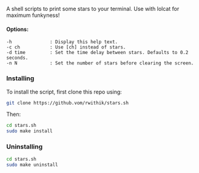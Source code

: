 A shell scripts to print some stars to your terminal. Use with lolcat for maximum funkyness!

#### Options:
    -h              : Display this help text.
    -c ch           : Use [ch] instead of stars.
    -d time         : Set the time delay between stars. Defaults to 0.2 seconds.
    -n N            : Set the number of stars before clearing the screen.


### Installing

To install the script, first clone this repo using:

```bash
git clone https://github.vom/rwithik/stars.sh
```

Then:
```bash
cd stars.sh
sudo make install
```

### Uninstalling

```bash
cd stars.sh
sudo make uninstall
```
